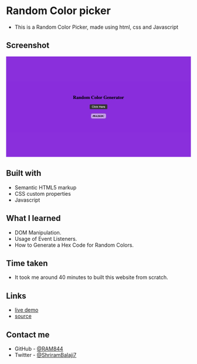 # Random Color picker

- This is a Random Color Picker, made using html, css and Javascript



## Screenshot

![screenshot](./screenshot.png)


## Built with

- Semantic HTML5 markup
- CSS custom properties
- Javascript


## What I learned
- DOM Manipulation.
- Usage of Event Listeners.
- How to Generate a Hex Code for Random Colors.

## Time taken
- It took me around 40 minutes to built this website from scratch.

## Links
- [live demo](https://random-clr-gnrtr.netlify.app/)
- [source](https://github.com/RAM844/Random-Color-Generator)


## Contact me
- GitHub - [@RAM844](https://github.com/RAM844)
- Twitter - [@ShriramBalaji7](https://www.twitter.com/ShriramBalaji7)